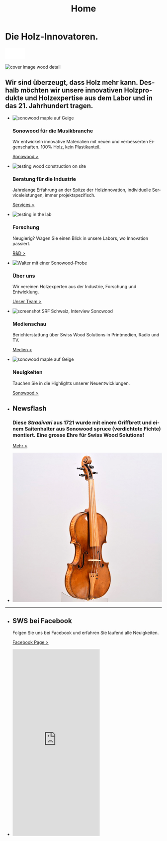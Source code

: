 ﻿---
lang: de
title: 'Home'
order: 1
---

<div class="full-width-kenburns">
<div class="wrap-bg-image">

# Die Holz-Innovatoren.

![arrow down](/assets/images/arrow-d-white.svg)

</div>
<img src="/assets/images/.jpg"
  srcset="/assets/images/Home_Cover_Tropical_Wood_Tropenholz_Ersatz_Replacement_Alternative_Sonowood_Swiss_Schweiz_Ebony_Ebenholz_Rosewood_Grenadill_Swiss_Wood_Solutions_Climate_Change.jpg" alt="cover image wood detail">
</div>

<div class="full-width">
<div class="wrap">

  ## Wir sind überzeugt, dass Holz mehr kann. Deshalb möchten wir unsere innovativen Holzprodukte und Holzexpertise aus dem Labor und in das 21. Jahrhundert tragen.

<div class="full-width-grey">
<div class="wrap">

- <img src="/assets/images/Home1Geige.jpg"
    srcset="/assets/images/Home1Geige.jpg" alt="sonowood maple auf Geige">

  ### Sonowood für die Musikbranche

  Wir entwickeln innovative Materialien mit neuen und verbesserten Eigenschaften. 100% Holz, kein Plastikanteil.

  <a class="btn" href="/de/products/sonowood">Sonowood ></a>

- <img src="/assets/images/Home_2_Services_Tropical_Wood_Tropenholz_Ersatz_Replacement_Alternative_Swiss_Ebony_Ebenholz_Holz_Experten_SwissWoodSolutions_Klimaschutz_Wood_Experts.jpg"
    srcset="/assets/images/home_services_2x.jpg" alt="testing wood construction on site">

  ### Beratung für die Industrie
  Jahrelange Erfahrung an der Spitze der Holzinnovation, individuelle Serviceleistungen, immer projektspezifisch.

  <a class="btn" href="/de/services">Services ></a>

- <img src="/assets/images/Home_3_Tropical_Wood_Tropenholz_Ersatz_Replacement_Alternative_Swiss_Ebony_Ebenholz_Holz_Experten_SwissWoodSolutions_Klimaschutz_Wood_Experts_ETH_Zuerich.jpg"
      srcset="/assets/images/home_RD_2x.jpg" alt="testing in the lab">

  ### Forschung

    Neugierig? Wagen Sie einen Blick in unsere Labors, wo Innovation passiert.

    <a class="btn" href="/de/projects">R&D ></a>

- <img src="/assets/images/Home_4_Tropical_Wood_Tropenholz_Ersatz_Replacement_Alternative_Swiss_Ebony_Ebenholz_Holz_Experten_SwissWoodSolutions_Klimaschutz_Wood_Experts_ETH_Zuerich.jpg"
    srcset="/assets/images/home_about_2x.jpg" alt="Walter mit einer Sonowood-Probe">

  ### Über uns

  Wir vereinen Holzexperten aus der Industrie, Forschung und Entwicklung.

  <a class="btn" href="/de/about">Unser Team ></a>

- <img src="/assets/images/Home_5_Tropical_Wood_Tropenholz_Ersatz_Replacement_Alternative_Swiss_Ebony_Ebenholz_Holz_Experten_SwissWoodSolutions_Klimaschutz_Wood_Experts_ETH_Zuerich.jpg"
    srcset="/assets/images/home_news_2x.jpg" alt="screenshot SRF Schweiz, Interview Sonowood">

  ### Medienschau

  Berichterstattung über Swiss Wood Solutions in Printmedien, Radio und TV.

    <a class="btn" href="/de/media">Medien ></a>

- <img src="/assets/images/News_2_ALPA_Kamera_Griffe_Camera_Tropical_Wood_Tropenholz_Ersatz_Replacement_Alternative_Sonowood_Swiss_Ebony_Ebony_Ebenholz.jpg"
    srcset="/assets/images/News_2_ALPA_Kamera_Griffe_Camera_Tropical_Wood_Tropenholz_Ersatz_Replacement_Alternative_Sonowood_Swiss_Ebony_Ebony_Ebenholz.jpg" alt="sonowood maple auf Geige">

  ### Neuigkeiten

  Tauchen Sie in die Highlights unserer Neuentwicklungen.

  <a class="btn" href="/de/newsflash">Sonowood ></a>

</div>
</div>

<div class="full-width-red">
<div class="wrap -cols2">

- ## Newsflash
  ### Diese *Stradivari* aus 1721 wurde mit einem Griffbrett und einem Saitenhalter aus **Sonowood spruce** (verdichtete Fichte) montiert. Eine grosse Ehre für Swiss Wood Solutions!
  <a class="btn -white" href="/de/newsflash">Mehr ></a>

- ![Sonowood on Stradivarius, credits: Wilhelm Geigenbau](/assets/images/News_4_Stradivarius_Stradivari_Geige_Griffbrett_Violin_Fingerboard_Tropical_Wood_Tropenholz_Ersatz_Replacement_Alternative_Sonowood_Swiss_Ebony_Ebony_Ebenholz.jpeg)

---

- ## SWS bei Facebook
  Folgen Sie uns bei Facebook und erfahren Sie laufend alle Neuigkeiten.

  <a class="btn -white" href="https://www.facebook.com/Swiss-Wood-Solutions-1539292799446076/" target="_blank">Facebook Page ></a>

- <iframe src="https://www.facebook.com/plugins/page.php?href=https%3A%2F%2Fwww.facebook.com%2FSwiss-Wood-Solutions-1539292799446076%2F&tabs=timeline&width=280&height=600&small_header=true&adapt_container_width=true&hide_cover=false&show_facepile=false&appId" width="280" height="600" style="border:none;overflow:hidden" scrolling="no" frameborder="0" allowTransparency="true" allow="encrypted-media"></iframe>

  </div>
  </div>
